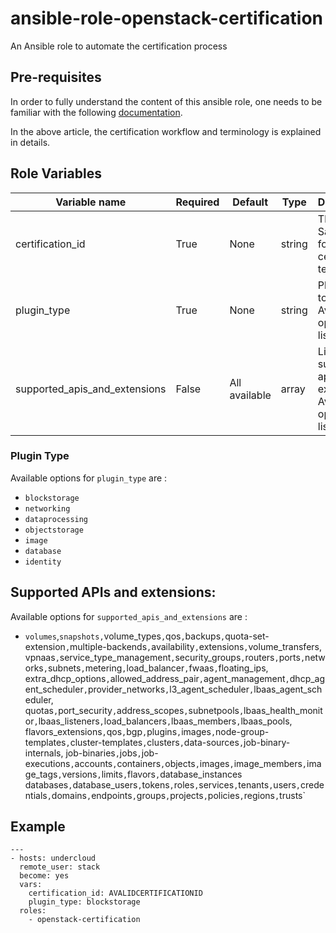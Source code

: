 # ansible-role-openstack-certification

An Ansible role to automate the certification process

## Pre-requisites

In order to fully understand the content of this ansible role, one needs to be
familiar with the following [documentation](https://access.redhat.com/articles/2126521#Installthesoftwarepackages).

In the above article, the certification workflow and terminology is explained
in details.

## Role Variables

| Variable name                 | Required | Default       | Type    | Description                                                           |
|-------------------------------|----------|---------------|---------|-----------------------------------------------------------------------|
| certification_id              | True     | None          | string  | The SandboxID for running certification test suite                    |
| plugin_type                   | True     | None          | string  | Plugin type to certifcy. Available options listed below               |
| supported_apis_and_extensions | False    | All available | array   | List of supported apis and extensions. Available options listed below |


### Plugin Type

Available options for `plugin_type` are :

  * `blockstorage`
  * `networking`
  * `dataprocessing`
  * `objectstorage`
  * `image`
  * `database`
  * `identity`

## Supported APIs and extensions:

Available options for `supported_apis_and_extensions` are :

  * `volumes`,`snapshots,`volume_types`,`qos`,`backups`,`quota-set-extension`,`multiple-backends`,`availability`,`extensions`,`volume_transfers,
    vpnaas`,`service_type_management`,`security_groups`,`routers`,`ports`,`networks`,`subnets`,`metering`,`load_balancer`,`fwaas`,`floating_ips,
    extra_dhcp_options`,`allowed_address_pair`,`agent_management`,`dhcp_agent_scheduler`,`provider_networks`,`l3_agent_scheduler`,`lbaas_agent_scheduler,
    quotas`,`port_security`,`address_scopes`,`subnetpools`,`lbaas_health_monitor`,`lbaas_listeners`,`load_balancers`,`lbaas_members`,`lbaas_pools,
    flavors_extensions`,`qos`,`bgp`,`plugins`,`images`,`node-group-templates`,`cluster-templates`,`clusters`,`data-sources`,`job-binary-internals,
    job-binaries`,`jobs`,`job-executions`,`accounts`,`containers`,`objects`,`images`,`image_members`,`image_tags`,`versions`,`limits`,`flavors`,`database_instances
    databases`,`database_users`,`tokens`,`roles`,`services`,`tenants`,`users`,`credentials`,`domains`,`endpoints`,`groups`,`projects`,`policies`,`regions`,`trusts`


## Example

```
---
- hosts: undercloud
  remote_user: stack
  become: yes
  vars:
    certification_id: AVALIDCERTIFICATIONID
    plugin_type: blockstorage
  roles:
    - openstack-certification
```
